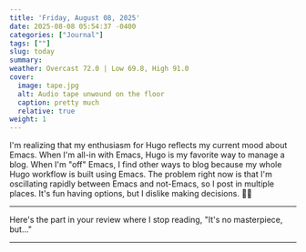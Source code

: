 ```yaml
---
title: 'Friday, August 08, 2025'
date: 2025-08-08 05:54:37 -0400
categories: ["Journal"]
tags: [""]
slug: today
summary: 
weather: Overcast 72.0 | Low 69.8, High 91.0
cover: 
  image: tape.jpg
  alt: Audio tape unwound on the floor
  caption: pretty much
  relative: true
weight: 1
---
```


I'm realizing that my enthusiasm for Hugo reflects my current mood about Emacs. When I'm all-in with Emacs, Hugo is my favorite way to manage a blog. When I'm "off" Emacs, I find other ways to blog because my whole Hugo workflow is built using Emacs. The problem right now is that I'm oscillating rapidly between Emacs and not-Emacs, so I post in multiple places. It's fun having options, but I dislike making decisions. 😵‍💫

----

Here's the part in your review where I stop reading, "It's no masterpiece, but..."

----


